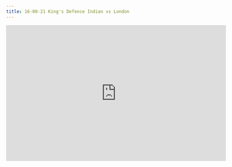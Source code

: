 ```yaml
---
title: 16-08-21 King's Defence Indian vs London
---
```


<iframe width=600 height=371 src="https://lichess.org/study/embed/zDHp2LGS/fbG9btN5" frameborder=0></iframe>

